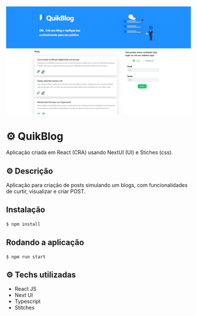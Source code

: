 ![](src/assets/images/system.jpg)

# :gear: QuikBlog

Aplicação criada em React (CRA) usando NextUI (UI) e Stiches (css).

## :gear: Descrição
Aplicação para criação de posts simulando um blogs, com funcionalidades de curtir, visualizar e criar POST.

## Instalação

```bash
$ npm install
```

## Rodando a aplicação
```
$ npm run start
```
## :gear: Techs utilizadas

- React JS
- Next UI
- Typescript
- Stitches
